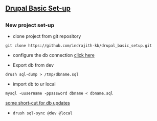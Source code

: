 <h2><u><b>Drupal Basic Set-up</b></u><h2>

<h3>New project set-up</h3>
<ul>
<li>clone project from git repository</li></ul>
 <code>git clone https://github.com/indrajith-kb/drupal_basic_setup.git</code>
 <br/>
 
 <ul><li>configure the db connection <a href="https://www.drupal.org/docs/8/api/database-api/database-configuration"> click here</a></li></ul>
 
 <ul><li>Export db from dev </li></ul>
 <code>drush sql-dump > /tmp/dbname.sql</code>
 
 <ul><li>import db to ur local</li></ul>
 <code>mysql -uusername -ppassword dbname < dbname.sql </code>
 
 <u>some short-cut for db updates</u>
 <ul><li><code>drush sql-sync @dev @local </code></li></ul>
 
 
